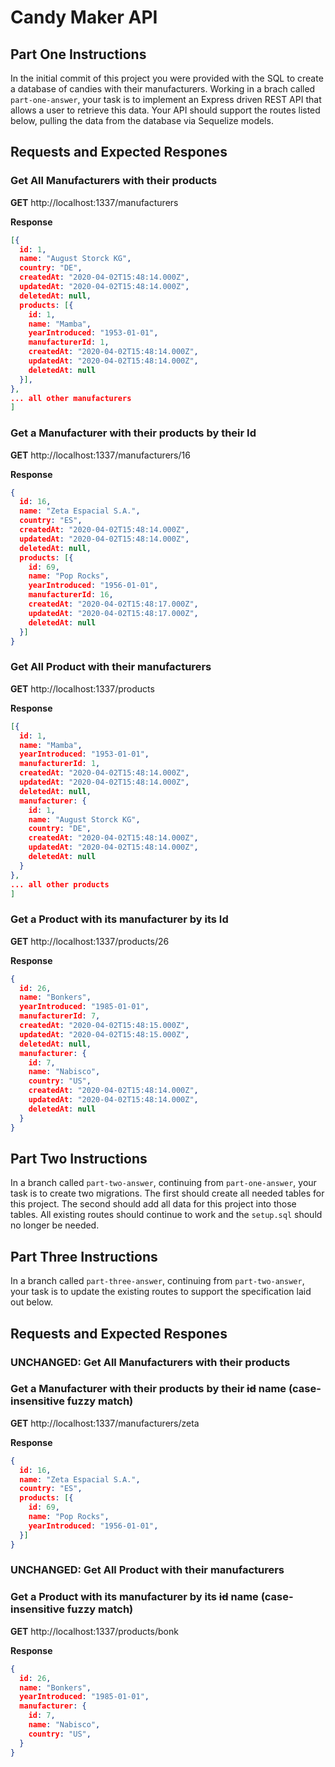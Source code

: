 # Candy Maker API

## Part One Instructions
In the initial commit of this project you were provided with the SQL to create a database of candies with their manufacturers. Working in a brach called `part-one-answer`, your task is to implement an Express driven REST API that allows a user to retrieve this data. Your API should support the routes listed below, pulling the data from the database via Sequelize models.

## Requests and Expected Respones

### Get All Manufacturers with their products

**GET** http://localhost:1337/manufacturers

**Response**
```JSON
[{
  id: 1,
  name: "August Storck KG",
  country: "DE",
  createdAt: "2020-04-02T15:48:14.000Z",
  updatedAt: "2020-04-02T15:48:14.000Z",
  deletedAt: null,
  products: [{
    id: 1,
    name: "Mamba",
    yearIntroduced: "1953-01-01",
    manufacturerId: 1,
    createdAt: "2020-04-02T15:48:14.000Z",
    updatedAt: "2020-04-02T15:48:14.000Z",
    deletedAt: null
  }],
},
... all other manufacturers
]
```

### Get a Manufacturer with their products by their Id

**GET** http://localhost:1337/manufacturers/16

**Response**
```JSON
{
  id: 16,
  name: "Zeta Espacial S.A.",
  country: "ES",
  createdAt: "2020-04-02T15:48:14.000Z",
  updatedAt: "2020-04-02T15:48:14.000Z",
  deletedAt: null,
  products: [{
    id: 69,
    name: "Pop Rocks",
    yearIntroduced: "1956-01-01",
    manufacturerId: 16,
    createdAt: "2020-04-02T15:48:17.000Z",
    updatedAt: "2020-04-02T15:48:17.000Z",
    deletedAt: null
  }]
}
```

### Get All Product with their manufacturers

**GET** http://localhost:1337/products

**Response**
```JSON
[{
  id: 1,
  name: "Mamba",
  yearIntroduced: "1953-01-01",
  manufacturerId: 1,
  createdAt: "2020-04-02T15:48:14.000Z",
  updatedAt: "2020-04-02T15:48:14.000Z",
  deletedAt: null,
  manufacturer: {
    id: 1,
    name: "August Storck KG",
    country: "DE",
    createdAt: "2020-04-02T15:48:14.000Z",
    updatedAt: "2020-04-02T15:48:14.000Z",
    deletedAt: null
  }
},
... all other products
]
```

### Get a Product with its manufacturer by its Id

**GET** http://localhost:1337/products/26

**Response**
```JSON
{
  id: 26,
  name: "Bonkers",
  yearIntroduced: "1985-01-01",
  manufacturerId: 7,
  createdAt: "2020-04-02T15:48:15.000Z",
  updatedAt: "2020-04-02T15:48:15.000Z",
  deletedAt: null,
  manufacturer: {
    id: 7,
    name: "Nabisco",
    country: "US",
    createdAt: "2020-04-02T15:48:14.000Z",
    updatedAt: "2020-04-02T15:48:14.000Z",
    deletedAt: null
  }
}
```

## Part Two Instructions
In a branch called `part-two-answer`, continuing from `part-one-answer`, your task is to create two migrations. The first should create all needed tables for this project. The second should add all data for this project into those tables.  All existing routes should continue to work and the `setup.sql` should no longer be needed.

## Part Three Instructions
In a branch called `part-three-answer`, continuing from `part-two-answer`, your task is to update the existing routes to support the specification laid out below.

## Requests and Expected Respones

### UNCHANGED: Get All Manufacturers with their products

### Get a Manufacturer with their products by their ~~id~~ name (case-insensitive fuzzy match)

**GET** http://localhost:1337/manufacturers/zeta

**Response**
```JSON
{
  id: 16,
  name: "Zeta Espacial S.A.",
  country: "ES",
  products: [{
    id: 69,
    name: "Pop Rocks",
    yearIntroduced: "1956-01-01",
  }]
}
```

### UNCHANGED: Get All Product with their manufacturers

### Get a Product with its manufacturer by its ~~id~~ name (case-insensitive fuzzy match)

**GET** http://localhost:1337/products/bonk

**Response**
```JSON
{
  id: 26,
  name: "Bonkers",
  yearIntroduced: "1985-01-01",
  manufacturer: {
    id: 7,
    name: "Nabisco",
    country: "US",
  }
}
```
